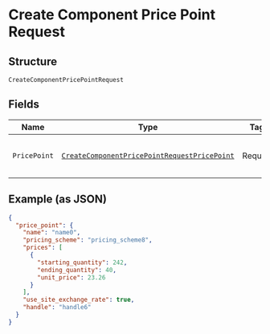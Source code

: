 
# Create Component Price Point Request

## Structure

`CreateComponentPricePointRequest`

## Fields

| Name | Type | Tags | Description |
|  --- | --- | --- | --- |
| `PricePoint` | [`CreateComponentPricePointRequestPricePoint`](../../doc/models/containers/create-component-price-point-request-price-point.md) | Required | This is a container for any-of cases. |

## Example (as JSON)

```json
{
  "price_point": {
    "name": "name0",
    "pricing_scheme": "pricing_scheme8",
    "prices": [
      {
        "starting_quantity": 242,
        "ending_quantity": 40,
        "unit_price": 23.26
      }
    ],
    "use_site_exchange_rate": true,
    "handle": "handle6"
  }
}
```

